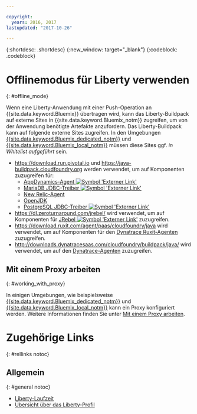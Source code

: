 ```yaml
---

copyright:
  years: 2016, 2017
lastupdated: "2017-10-26"

---
```


{:shortdesc: .shortdesc}
{:new_window: target="_blank"}
{:codeblock: .codeblock}


# Offlinemodus für Liberty verwenden
{: #offline_mode}

Wenn eine Liberty-Anwendung mit einer Push-Operation an {{site.data.keyword.Bluemix}} übertragen wird, kann das Liberty-Buildpack auf externe Sites in {{site.data.keyword.Bluemix_notm}} zugreifen, um von der Anwendung benötigte Artefakte anzufordern. Das Liberty-Buildpack kann auf folgende externe Sites zugreifen.  In den Umgebungen [{{site.data.keyword.Bluemix_dedicated_notm}}](/docs/dedicated/index.html#dedicated) und
[{{site.data.keyword.Bluemix_local_notm}}](/docs/local/index.html#local) müssen diese Sites ggf. *in Whitelist aufgeführt* sein.

* https://download.run.pivotal.io und https://java-buildpack.cloudfoundry.org werden verwendet, um auf Komponenten zuzugreifen für:
  * [AppDynamics-Agent ![Symbol 'Externer Link'](../../icons/launch-glyph.svg "Symbol 'Externer Link'")](https://www.appdynamics.com/)
  * [MariaDB JDBC-Treiber ![Symbol 'Externer Link'](../../icons/launch-glyph.svg "Symbol 'Externer Link'")](https://mariadb.com/)
  * [New Relic-Agent](newRelic.html)
  * [OpenJDK](customizingJRE.html#OpenJDK)
  * [PostgreSQL JDBC-Treiber ![Symbol 'Externer Link'](../../icons/launch-glyph.svg "Symbol 'Externer Link'")](https://www.postgresql.org)
* https://dl.zeroturnaround.com/jrebel/ wird verwendet, um auf Komponenten für [JRebel ![Symbol 'Externer Link'](../../icons/launch-glyph.svg "Symbol 'Externer Link'")](https://zeroturnaround.com/software/jrebel/) zuzugreifen.
* https://download.ruxit.com/agent/paas/cloudfoundry/java wird verwendet, um auf Komponenten für den [Dynatrace Ruxit-Agenten](dynatrace.html) zuzugreifen.
* http://downloads.dynatracesaas.com/cloudfoundry/buildpack/java/ wird verwendet, um auf den [Dynatrace-Agenten](dynatrace.html) zuzugreifen.

## Mit einem Proxy arbeiten
{: #working_with_proxy}

In einigen Umgebungen, wie beispielsweise [{{site.data.keyword.Bluemix_dedicated_notm}}](/docs/dedicated/index.html#dedicated) und
[{{site.data.keyword.Bluemix_local_notm}}](/docs/local/index.html#local) kann ein Proxy konfiguriert werden. Weitere Informationen finden Sie unter [Mit einem Proxy arbeiten](/docs/manageapps/workingWithProxy.html).

# Zugehörige Links
{: #rellinks notoc}
## Allgemein
{: #general notoc}
* [Liberty-Laufzeit](index.html)
* [Übersicht über das Liberty-Profil](http://www-01.ibm.com/support/knowledgecenter/SSAW57_8.5.5/com.ibm.websphere.wlp.nd.doc/ae/cwlp_about.html)
